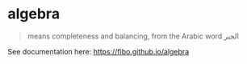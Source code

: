 # algebra

> means completeness and balancing, from the Arabic word الجبر

See documentation here: https://fibo.github.io/algebra

